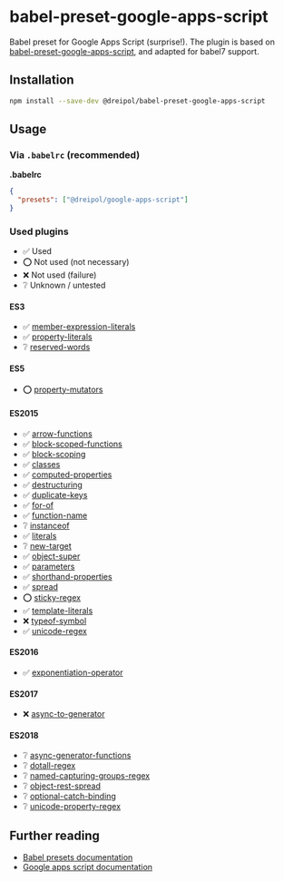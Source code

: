 # babel-preset-google-apps-script
Babel preset for Google Apps Script (surprise!). The plugin is based on [babel-preset-google-apps-script](https://github.com/eiel/babel-preset-google-apps-script/), and adapted for babel7 support. 

## Installation

```sh
npm install --save-dev @dreipol/babel-preset-google-apps-script
```

## Usage

### Via `.babelrc` (recommended)

**.babelrc**

```json
{
  "presets": ["@dreipol/google-apps-script"]
}
```

### Used plugins

- :white_check_mark: Used
- :o: Not used (not necessary)
- :x: Not used (failure)
- :grey_question: Unknown / untested

#### ES3

- :white_check_mark: [member-expression-literals](https://babeljs.io/docs/en/babel-plugin-transform-member-expression-literals.md)
- :white_check_mark: [property-literals](https://babeljs.io/docs/en/babel-plugin-transform-property-literals.md)
- :grey_question: [reserved-words](https://babeljs.io/docs/en/babel-plugin-transform-reserved-words.md)

#### ES5

- :o: [property-mutators](https://babeljs.io/docs/en/babel-plugin-transform-property-mutators.md)

#### ES2015

- :white_check_mark: [arrow-functions](https://babeljs.io/docs/en/babel-plugin-transform-arrow-functions.md)
- :white_check_mark: [block-scoped-functions](https://babeljs.io/docs/en/babel-plugin-transform-block-scoped-functions.md)
- :white_check_mark: [block-scoping](https://babeljs.io/docs/en/babel-plugin-transform-block-scoping.md)
- :white_check_mark: [classes](https://babeljs.io/docs/en/babel-plugin-transform-classes.md)
- :white_check_mark: [computed-properties](https://babeljs.io/docs/en/babel-plugin-transform-computed-properties.md)
- :white_check_mark: [destructuring](https://babeljs.io/docs/en/babel-plugin-transform-destructuring.md)
- :white_check_mark: [duplicate-keys](https://babeljs.io/docs/en/babel-plugin-transform-duplicate-keys.md)
- :white_check_mark: [for-of](https://babeljs.io/docs/en/babel-plugin-transform-for-of.md)
- :white_check_mark: [function-name](https://babeljs.io/docs/en/babel-plugin-transform-function-name.md)
- :grey_question: [instanceof](https://babeljs.io/docs/en/babel-plugin-transform-instanceof.md)
- :white_check_mark: [literals](https://babeljs.io/docs/en/babel-plugin-transform-literals.md)
- :grey_question: [new-target](https://babeljs.io/docs/en/babel-plugin-transform-new-target.md)
- :white_check_mark: [object-super](https://babeljs.io/docs/en/babel-plugin-transform-object-super.md)
- :white_check_mark: [parameters](https://babeljs.io/docs/en/babel-plugin-transform-parameters.md)
- :white_check_mark: [shorthand-properties](https://babeljs.io/docs/en/babel-plugin-transform-shorthand-properties.md)
- :white_check_mark: [spread](https://babeljs.io/docs/en/babel-plugin-transform-spread.md)
- :o: [sticky-regex](https://babeljs.io/docs/en/babel-plugin-transform-sticky-regex.md)
- :white_check_mark: [template-literals](https://babeljs.io/docs/en/babel-plugin-transform-template-literals.md)
- :x: [typeof-symbol](https://babeljs.io/docs/en/babel-plugin-transform-typeof-symbol.md)
- :white_check_mark: [unicode-regex](https://babeljs.io/docs/en/babel-plugin-transform-unicode-regex.md)

#### ES2016

- :white_check_mark: [exponentiation-operator](https://babeljs.io/docs/en/babel-plugin-transform-exponentiation-operator.md)

#### ES2017

- :x: [async-to-generator](https://babeljs.io/docs/en/babel-plugin-transform-async-to-generator.md)

#### ES2018

- :grey_question: [async-generator-functions](https://babeljs.io/docs/en/babel-plugin-proposal-async-generator-functions.md)
- :grey_question: [dotall-regex](https://babeljs.io/docs/en/babel-plugin-transform-dotall-regex.md)
- :grey_question: [named-capturing-groups-regex](https://babeljs.io/docs/en/babel-plugin-transform-named-capturing-groups-regex.md)
- :grey_question: [object-rest-spread](https://babeljs.io/docs/en/babel-plugin-proposal-object-rest-spread.md)
- :grey_question: [optional-catch-binding](https://babeljs.io/docs/en/babel-plugin-proposal-optional-catch-binding.md)
- :grey_question: [unicode-property-regex](https://babeljs.io/docs/en/babel-plugin-proposal-unicode-property-regex.md)

## Further reading

- [Babel presets documentation](https://babeljs.io/docs/en/presets)
- [Google apps script documentation](https://developers.google.com/apps-script/)
